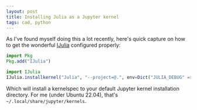```yaml
---
layout: post
title: Installing Julia as a Jupyter kernel
tags: cad, python
---
```


As I've found myself doing this a lot recently, here's quick capture on how to
get the wonderful [IJulia](https://github.com/JuliaLang/IJulia.jl) configured
properly:

```julia
import Pkg
Pkg.add("IJulia")

import IJulia
IJulia.installkernel("Julia", "--project=@.", env=Dict("JULIA_DEBUG" => "Main"))
```

Which will install a kernelspec to your default Jupyter kernel installation
directory. For me (under Ubuntu 22.04), that's
`~/.local/share/jupyter/kernels`.
